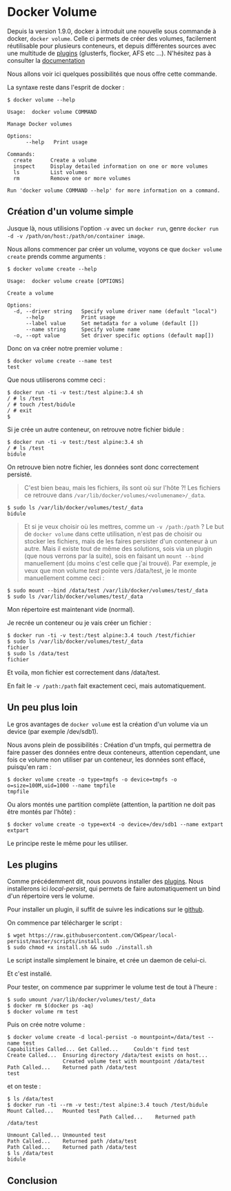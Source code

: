 # Docker Volume
Depuis la version 1.9.0, docker à introduit une nouvelle sous commande à docker, `docker volume`. Celle ci permets de créer des volumes, facilement réutilisable pour plusieurs conteneurs, et depuis différentes sources avec une multitude de [plugins](https://docs.docker.com/engine/extend/legacy_plugins/) (glusterfs, flocker, AFS etc ...). N'hésitez pas à consulter la [documentation](https://docs.docker.com/engine/reference/commandline/volume_create/)

Nous allons voir ici quelques possibilités que nous offre cette commande.

La syntaxe reste dans l'esprit de docker :
```shell
$ docker volume --help

Usage:  docker volume COMMAND

Manage Docker volumes

Options:
      --help   Print usage

Commands:
  create      Create a volume
  inspect     Display detailed information on one or more volumes
  ls          List volumes
  rm          Remove one or more volumes

Run 'docker volume COMMAND --help' for more information on a command.
```

## Création d'un volume simple
Jusque là, nous utilisions l'option `-v` avec un `docker run`, genre `docker run -d -v /path/on/host:/path/on/container image`.

Nous allons commencer par créer un volume, voyons ce que `docker volume create` prends comme arguments :
```shell
$ docker volume create --help

Usage:  docker volume create [OPTIONS]

Create a volume

Options:
  -d, --driver string   Specify volume driver name (default "local")
      --help            Print usage
      --label value     Set metadata for a volume (default [])
      --name string     Specify volume name
  -o, --opt value       Set driver specific options (default map[])
```

Donc on va créer notre premier volume :
```shell
$ docker volume create --name test
test
```

Que nous utiliserons comme ceci :
```shell
$ docker run -ti -v test:/test alpine:3.4 sh
/ # ls /test
/ # touch /test/bidule
/ # exit
$
```

Si je crée un autre conteneur, on retrouve notre fichier bidule :
```shell
$ docker run -ti -v test:/test alpine:3.4 sh
/ # ls /test
bidule
```
On retrouve bien notre fichier, les données sont donc correctement persisté.

> C'est bien beau, mais les fichiers, ils sont où sur l'hôte ?!
Les fichiers ce retrouve dans `/var/lib/docker/volumes/<volumename>/_data`.
```shell
$ sudo ls /var/lib/docker/volumes/test/_data
bidule
```

> Et si je veux choisir où les mettres, comme un `-v /path:/path` ?
Le but de `docker volume` dans cette utilisation, n'est pas de choisir ou stocker les fichiers, mais de les faires persister d'un conteneur à un autre. Mais il existe tout de même des solutions, sois via un plugin (que nous verrons par la suite), sois en faisant un `mount --bind` manuellement (du moins c'est celle que j'ai trouvé).
Par exemple, je veux que mon volume *test* pointe vers /data/test, je le monte manuellement comme ceci :
```shell
$ sudo mount --bind /data/test /var/lib/docker/volumes/test/_data
$ sudo ls /var/lib/docker/volumes/test/_data
```
Mon répertoire est maintenant vide (normal).

Je recrée un conteneur ou je vais créer un fichier :
```shell
$ docker run -ti -v test:/test alpine:3.4 touch /test/fichier
$ sudo ls /var/lib/docker/volumes/test/_data
fichier
$ sudo ls /data/test
fichier
```
Et voila, mon fichier est correctement dans /data/test.

En fait le `-v /path:/path` fait exactement ceci, mais automatiquement.

## Un peu plus loin
Le gros avantages de `docker volume` est la création d'un volume via un device (par exemple /dev/sdb1).

Nous avons plein de possibilités :
Création d'un tmpfs, qui permettra de faire passer des données entre deux conteneurs, attention cependant, une fois ce volume non utiliser par un conteneur, les données sont effacé, puisqu'en ram :
```shell
$ docker volume create -o type=tmpfs -o device=tmpfs -o o=size=100M,uid=1000 --name tmpfile
tmpfile
```

Ou alors montés une partition complète (attention, la partition ne doit pas être montés par l'hôte) :
```shell
$ docker volume create -o type=ext4 -o device=/dev/sdb1 --name extpart
extpart
```

Le principe reste le même pour les utiliser.

## Les plugins
Comme précédemment dit, nous pouvons installer des [plugins](https://docs.docker.com/engine/extend/legacy_plugins/).
Nous installerons ici *local-persist*, qui permets de faire automatiquement un bind d'un répertoire vers le volume.

Pour installer un plugin, il suffit de suivre les indications sur le [github](https://github.com/CWSpear/local-persist).

On commence par télécharger le script :
```shell
$ wget https://raw.githubusercontent.com/CWSpear/local-persist/master/scripts/install.sh
$ sudo chmod +x install.sh && sudo ./install.sh
```
Le script installe simplement le binaire, et crée un daemon de celui-ci.

Et c'est installé.

Pour tester, on commence par supprimer le volume test de tout à l'heure :
```shell
$ sudo umount /var/lib/docker/volumes/test/_data
$ docker rm $(docker ps -aq)
$ docker volume rm test
```

Puis on crée notre volume :
```shell
$ docker volume create -d local-persist -o mountpoint=/data/test --name test
Capabilities Called... Get Called...     Couldn't find test
Create Called...  Ensuring directory /data/test exists on host...
                  Created volume test with mountpoint /data/test
Path Called...    Returned path /data/test
test
```

et on teste :
```shell
$ ls /data/test
$ docker run -ti --rm -v test:/test alpine:3.4 touch /test/bidule
Mount Called...   Mounted test
                              Path Called...    Returned path /data/test
                                                                        Unmount Called... Unmounted test
Path Called...    Returned path /data/test
Path Called...    Returned path /data/test
$ ls /data/test
bidule
```

## Conclusion
